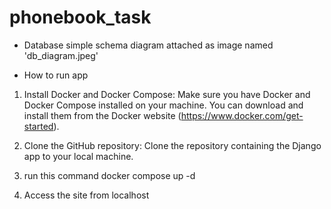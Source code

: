 # phonebook_task

- Database simple schema diagram attached as image named 'db_diagram.jpeg'


- How to run app
1. Install Docker and Docker Compose: Make sure you have Docker and Docker Compose installed on your machine. You can download and install them from the Docker website (https://www.docker.com/get-started).

2. Clone the GitHub repository: Clone the repository containing the Django app to your local machine.

3. run this command 
docker compose up -d

4. Access the site from localhost
